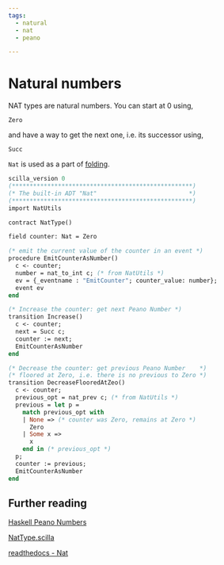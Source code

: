 ```yaml
---
tags:
  - natural
  - nat
  - peano

---
```


# Natural numbers

NAT types are natural numbers. You can start at 0 using,

```Zero```

and have a way to get the next one, i.e. its successor using,

```Succ```

```Nat``` is used as a part of [folding](folding).

```ocaml
scilla_version 0
(***************************************************)
(* The built-in ADT "Nat"                          *)
(***************************************************)
import NatUtils

contract NatType()

field counter: Nat = Zero

(* emit the current value of the counter in an event *)
procedure EmitCounterAsNumber()
  c <- counter;
  number = nat_to_int c; (* from NatUtils *)
  ev = {_eventname : "EmitCounter"; counter_value: number};
  event ev
end

(* Increase the counter: get next Peano Number *)
transition Increase()
  c <- counter;
  next = Succ c;
  counter := next;
  EmitCounterAsNumber
end

(* Decrease the counter: get previous Peano Number    *)
(* floored at Zero, i.e. there is no previous to Zero *)
transition DecreaseFlooredAtZeo()
  c <- counter;
  previous_opt = nat_prev c; (* from NatUtils *)
  previous = let p =
    match previous_opt with
    | None => (* counter was Zero, remains at Zero *)
      Zero
    | Some x =>
      x
    end in (* previous_opt *)
  p;
  counter := previous;
  EmitCounterAsNumber
end
```

## Further reading

[Haskell Peano Numbers](https://wiki.haskell.org/Peano_numbers)

[NatType.scilla](https://github.com/TheDrBee/oSCILLAtor/blob/079f2400cfa1e6fdc7a7b0449bd65406186a1f3e/contracts/NatType.scilla)

[readthedocs - Nat](https://scilla.readthedocs.io/en/latest/scilla-in-depth.html?highlight=adt#nat)
